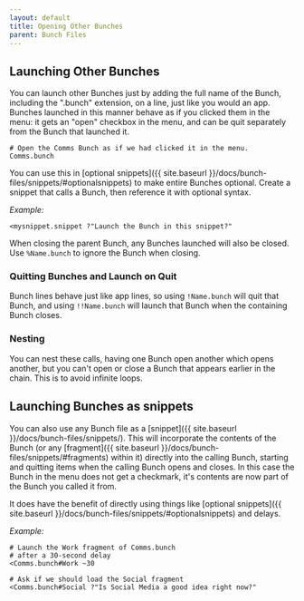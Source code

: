 ```yaml
---
layout: default
title: Opening Other Bunches
parent: Bunch Files
---
```

## Launching Other Bunches

You can launch other Bunches just by adding the full name of the Bunch, including the ".bunch" extension, on a line, just like you would an app. Bunches launched in this manner behave as if you clicked them in the menu: it gets an "open" checkbox in the menu, and can be quit separately from the Bunch that launched it.

	# Open the Comms Bunch as if we had clicked it in the menu.
	Comms.bunch

You can use this in [optional snippets]({{ site.baseurl }}/docs/bunch-files/snippets/#optionalsnippets) to make entire Bunches optional. Create a snippet that calls a Bunch, then reference it with optional syntax.

_Example:_

	<mysnippet.snippet ?"Launch the Bunch in this snippet?"

When closing the parent Bunch, any Bunches launched will also be closed. Use `%Name.bunch` to ignore the Bunch when closing.

### Quitting Bunches and Launch on Quit

Bunch lines behave just like app lines, so using `!Name.bunch` will quit that Bunch, and using `!!Name.bunch` will launch that Bunch when the containing Bunch closes.

### Nesting

You can nest these calls, having one Bunch open another which opens another, but you can't open or close a Bunch that appears earlier in the chain. This is to avoid infinite loops.

## Launching Bunches as snippets

You can also use any Bunch file as a [snippet]({{ site.baseurl }}/docs/bunch-files/snippets/). This will incorporate the contents of the Bunch (or any [fragment]({{ site.baseurl }}/docs/bunch-files/snippets/#fragments) within it) directly into the calling Bunch, starting and quitting items when the calling Bunch opens and closes. In this case the Bunch in the menu does not get a checkmark, it's contents are now part of the Bunch you called it from.

It does have the benefit of directly using things like [optional snippets]({{ site.baseurl }}/docs/bunch-files/snippets/#optionalsnippets) and delays.

_Example:_

	# Launch the Work fragment of Comms.bunch 
	# after a 30-second delay
	<Comms.bunch#Work ~30

	# Ask if we should load the Social fragment
	<Comms.bunch#Social ?"Is Social Media a good idea right now?"
